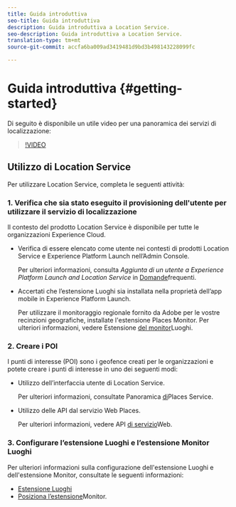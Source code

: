 ```yaml
---
title: Guida introduttiva
seo-title: Guida introduttiva
description: Guida introduttiva a Location Service.
seo-description: Guida introduttiva a Location Service.
translation-type: tm+mt
source-git-commit: accfa6ba009ad3419481d9bd3b498143228099fc

---
```



# Guida introduttiva {#getting-started}

Di seguito è disponibile un utile video per una panoramica dei servizi di localizzazione:

>[!VIDEO](https://www.youtube.com/watch?v=aV6i_ayxWCw)

## Utilizzo di Location Service

Per utilizzare Location Service, completa le seguenti attività:

### 1. Verifica che sia stato eseguito il provisioning dell'utente per utilizzare il servizio di localizzazione

Il contesto del prodotto Location Service è disponibile per tutte le organizzazioni Experience Cloud.

* Verifica di essere elencato come utente nei contesti di prodotti Location Service e Experience Platform Launch nell’Admin Console.

   Per ulteriori informazioni, consulta *Aggiunta di un utente a Experience Platform Launch and Location Service* in [Domande](/help/places-faqs.md)frequenti.

* Accertati che l’estensione Luoghi sia installata nella proprietà dell’app mobile in Experience Platform Launch.

   Per utilizzare il monitoraggio regionale fornito da Adobe per le vostre recinzioni geografiche, installate l'estensione Places Monitor. Per ulteriori informazioni, vedere Estensione [del monitor](/help/places-ext-aep-sdks/places-monitor-extension/places-monitor-extension.md)Luoghi.


### 2. Creare i POI

I punti di interesse (POI) sono i geofence creati per le organizzazioni e potete creare i punti di interesse in uno dei seguenti modi:

* Utilizzo dell’interfaccia utente di Location Service.

   Per ulteriori informazioni, consultate Panoramica [di](/help/poi-mgmt-ui/places-services-overview.md)Places Service.

* Utilizzo delle API dal servizio Web Places.

   Per ulteriori informazioni, vedere API [di servizio](/help/web-service-api/places-web-services.md)Web.


### 3. Configurare l’estensione Luoghi e l’estensione Monitor Luoghi

Per ulteriori informazioni sulla configurazione dell'estensione Luoghi e dell'estensione Monitor, consultate le seguenti informazioni:

* [Estensione Luoghi](/help/places-ext-aep-sdks/places-extension/places-extension.md)
* [Posiziona l’estensione](/help/places-ext-aep-sdks/places-monitor-extension/places-monitor-extension.md)Monitor.
